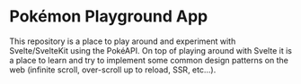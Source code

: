 # Pokémon Playground App

This repository is a place to play around and experiment with Svelte/SvelteKit using the PokéAPI.
On top of playing around with Svelte it is a place to learn and try to implement some common design
patterns on the web (infinite scroll, over-scroll up to reload, SSR, etc...).